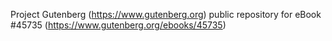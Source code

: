 Project Gutenberg (https://www.gutenberg.org) public repository for eBook #45735 (https://www.gutenberg.org/ebooks/45735)
